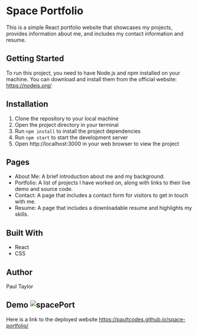 # Space Portfolio

This is a simple React portfolio website that showcases my projects, provides information about me, and includes my contact information and resume.

## Getting Started 

To run this project, you need to have Node.js and npm installed on your machine. You can download and install them from the official website: https://nodejs.org/

## Installation 

1. Clone the repository to your local machine
2. Open the project directory in your terminal
3. Run `npm install` to install the project dependencies
4. Run `npm start` to start the development server
5. Open http://localhost:3000 in your web browser to view the project


## Pages

* About Me: A brief introduction about me and my background.
* Portfolio: A list of projects I have worked on, along with links to their live demo and source code.
* Contact: A page that includes a contact form for visitors to get in touch with me.
* Resume: A page that includes a downloadable resume and highlights my skills.

## Built With
* React
* CSS

## Author
Paul Taylor

## Demo ![spacePort](https://user-images.githubusercontent.com/111453328/218913903-22602acf-890b-4bfd-a3e7-40a521254a68.jpg)

Here is a link to the deployed website https://paultcodes.github.io/space-portfolio/


